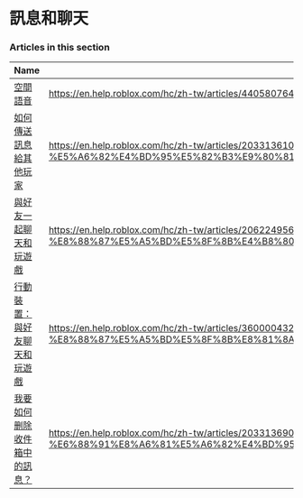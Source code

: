 # 訊息和聊天  
### Articles in this section
Name|URL
-|-
[空間語音](./空間語音.html) |https://en.help.roblox.com/hc/zh-tw/articles/4405807645972-%E7%A9%BA%E9%96%93%E8%AA%9E%E9%9F%B3
[如何傳送訊息給其他玩家](./如何傳送訊息給其他玩家.html) |https://en.help.roblox.com/hc/zh-tw/articles/203313610-%E5%A6%82%E4%BD%95%E5%82%B3%E9%80%81%E8%A8%8A%E6%81%AF%E7%B5%A6%E5%85%B6%E4%BB%96%E7%8E%A9%E5%AE%B6
[與好友一起聊天和玩遊戲](./與好友一起聊天和玩遊戲.html) |https://en.help.roblox.com/hc/zh-tw/articles/206224956-%E8%88%87%E5%A5%BD%E5%8F%8B%E4%B8%80%E8%B5%B7%E8%81%8A%E5%A4%A9%E5%92%8C%E7%8E%A9%E9%81%8A%E6%88%B2
[行動裝置：與好友聊天和玩遊戲](./行動裝置：與好友聊天和玩遊戲.html) |https://en.help.roblox.com/hc/zh-tw/articles/360000432483-%E8%A1%8C%E5%8B%95%E8%A3%9D%E7%BD%AE-%E8%88%87%E5%A5%BD%E5%8F%8B%E8%81%8A%E5%A4%A9%E5%92%8C%E7%8E%A9%E9%81%8A%E6%88%B2
[我要如何删除收件箱中的訊息？](./我要如何删除收件箱中的訊息？.html) |https://en.help.roblox.com/hc/zh-tw/articles/203313690-%E6%88%91%E8%A6%81%E5%A6%82%E4%BD%95%E5%88%A0%E9%99%A4%E6%94%B6%E4%BB%B6%E7%AE%B1%E4%B8%AD%E7%9A%84%E8%A8%8A%E6%81%AF-